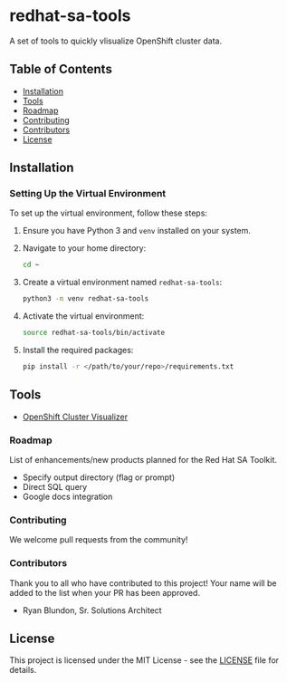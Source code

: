 # redhat-sa-tools

A set of tools to quickly vlisualize OpenShift cluster data.

## Table of Contents

- [Installation](#installation)
- [Tools](#tools)
- [Roadmap](#roadmap)
- [Contributing](#contributing)
- [Contributors](#contributors)
- [License](#license)

## Installation

### Setting Up the Virtual Environment

To set up the virtual environment, follow these steps:

1. Ensure you have Python 3 and `venv` installed on your system.
2. Navigate to your home directory:

   ```bash
   cd ~
   ```

3. Create a virtual environment named `redhat-sa-tools`:

   ```bash
   python3 -m venv redhat-sa-tools
   ```

4. Activate the virtual environment:

   ```bash
   source redhat-sa-tools/bin/activate
   ```

5. Install the required packages:

   ```bash
   pip install -r </path/to/your/repo>/requirements.txt
   ```

## Tools

- [OpenShift Cluster Visualizer](ocp-visualizer/README.md)

### Roadmap

List of enhancements/new products planned for the Red Hat SA Toolkit.

- Specify output directory (flag or prompt)
- Direct SQL query
- Google docs integration

### Contributing

We welcome pull requests from the community!

<!-- Please read our contribution guidelines before submitting your pull request. -->

### Contributors

Thank you to all who have contributed to this project! Your name will be added to the list when your PR has been approved.

- Ryan Blundon, Sr. Solutions Architect

## License

This project is licensed under the MIT License - see the [LICENSE](LICENSE) file for details.
